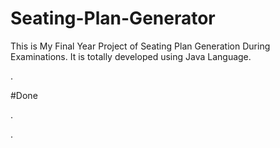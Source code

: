# Seating-Plan-Generator

This is My Final Year Project of Seating Plan Generation During Examinations. It is totally developed using Java Language.


























































































































































































.





















































#Done










































































































.




































































































































































































































































































































































































































































































.







































